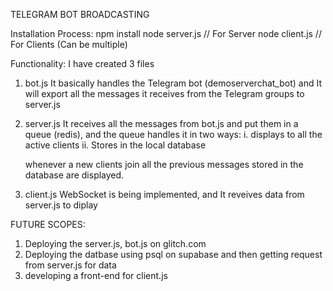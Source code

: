 TELEGRAM BOT BROADCASTING

Installation Process:
npm install
node server.js   // For Server
node client.js   // For Clients (Can be multiple)


Functionality:
I have created 3 files 
1. bot.js
    It basically handles the Telegram bot (demoserverchat_bot) and It will export all the messages it receives from the Telegram groups to server.js

2. server.js
    It receives all the messages from bot.js and put them in a queue (redis), and the queue handles it in two ways:
     i. displays to all the active clients
     ii. Stores in the local database

    whenever a new clients join all the previous messages stored in the database are displayed.

3. client.js
    WebSocket is being implemented, and It reveives data from server.js to diplay


FUTURE SCOPES:

1. Deploying the server.js, bot.js on glitch.com
2. Deploying the datbase using psql on supabase and then getting request from server.js for data
3. developing a front-end for client.js

